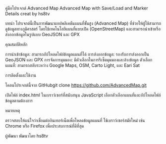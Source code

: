 คู่มือโปรเจกต์ Advanced Map
Advanced Map with Save/Load and Marker Details creat by hs8tv

บทนำ
โปรเจกต์นี้เป็นการพัฒนาแอปพลิเคชันแผนที่ขั้นสูง (Advanced Map) ที่ช่วยให้ผู้ใช้สามารถดูข้อมูลทางภูมิศาสตร์ โดยใช้เทคโนโลยีแผนที่แบบเปิด (OpenStreetMap) และสามารถนำเข้าหรือส่งออกข้อมูลในรูปแบบ GeoJSON และ GPX

คุณสมบัติหลัก

การนำเข้าข้อมูล: สามารถอัปโหลดไฟล์ข้อมูลแผนที่ได้
การส่งออกข้อมูล: รองรับการส่งออกเป็น GeoJSON และ GPX
การจัดการมุมมอง: มีตัวเลือกในการรีเซ็ตมุมมองและล้างข้อมูล
ตัวเลือกแผนที่: สามารถสลับระหว่าง Google Maps, OSM, Carto Light, และ Eari Sat

การติดตั้งและใช้งาน

โคลนโปรเจกต์นี้จาก GitHubgit clone https://github.com/AdvancedMap.git


เปิดไฟล์ index.html ในเบราว์เซอร์ที่สนับสนุน JavaScript
เลือกตัวเลือกแผนที่และอัปโหลดไฟล์ข้อมูลตามต้องการ

หมายเหตุ

ตรวจสอบให้แน่ใจว่าเชื่อมต่ออินเทอร์เน็ตเพื่อโหลดข้อมูลแผนที่
ใช้เบราว์เซอร์สมัยใหม่ เช่น Chrome หรือ Firefox เพื่อประสบการณ์ที่ดีที่สุด

ผู้พัฒนา
พัฒนาโดย hs8tv 

